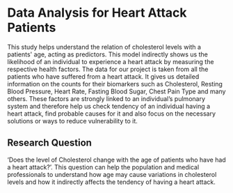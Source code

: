 # Data Analysis for Heart Attack Patients
This study helps understand the relation of cholesterol levels with a patients' age, acting as predictors. This model indirectly shows us the likelihood of an individual to experience a heart attack by measuring the respective health factors.
The data for our project is taken from all the patients who have suffered from a heart attack. It gives us detailed information on the counts for their biomarkers such as Cholesterol, Resting Blood Pressure, Heart Rate, Fasting Blood Sugar, Chest Pain Type and many others. These factors are strongly linked to an individual’s pulmonary system and therefore help us check tendency of an individual having a heart attack, find probable causes for it and also focus on the necessary solutions or ways to reduce vulnerability to it.

## Research Question
‘Does the level of Cholesterol change with the age of patients who have had a heart attack?’. This question can help the population and medical professionals to understand how age may cause variations in cholesterol levels and how it indirectly affects the tendency of having a heart attack.
